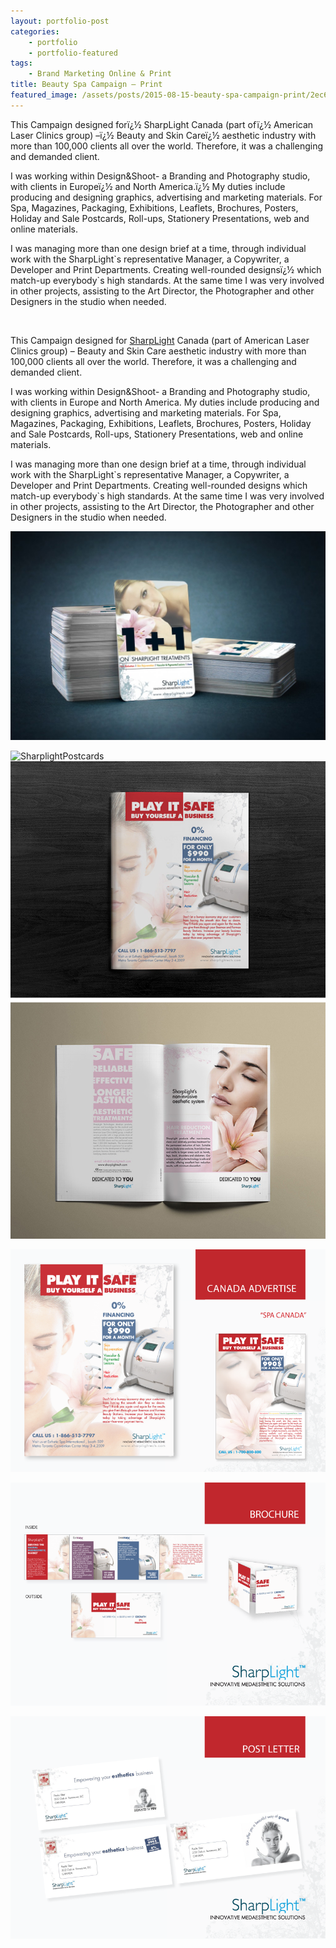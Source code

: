 ```yaml
---
layout: portfolio-post
categories: 
    - portfolio
    - portfolio-featured
tags: 
    - Brand Marketing Online & Print
title: Beauty Spa Campaign – Print
featured_image: /assets/posts/2015-08-15-beauty-spa-campaign-print/2ec621cbd84fc0e26657377723b34948.jpg
---
```



This Campaign designed forï¿½ SharpLight Canada (part ofï¿½ American Laser Clinics group) &#8211;ï¿½ Beauty and Skin Careï¿½ aesthetic industry with more than 100,000 clients all over the world. Therefore, it was a challenging and demanded client.

I was working within Design&Shoot- a Branding and Photography studio, with clients in Europeï¿½ and North America.ï¿½ My duties include producing and designing graphics, advertising and marketing materials. For Spa, Magazines, Packaging, Exhibitions, Leaflets, Brochures, Posters, Holiday and Sale Postcards, Roll-ups, Stationery Presentations, web and online materials.

I was managing more than one design brief at a time, through individual work with the SharpLight\`s representative Manager, a Copywriter, a Developer and Print Departments. Creating well-rounded designsï¿½ which match-up everybody\`s high standards. At the same time I was very involved in other projects, assisting to the Art Director, the Photographer and other Designers in the studio when needed.

&nbsp;

This Campaign designed for [SharpLight](http://www.sharplightech.com/) Canada (part of American Laser Clinics group) – Beauty and Skin Care aesthetic industry with more than 100,000 clients all over the world. Therefore, it was a challenging and demanded client.

I was working within Design&Shoot- a Branding and Photography studio, with clients in Europe and North America. My duties include producing and designing graphics, advertising and marketing materials. For Spa, Magazines, Packaging, Exhibitions, Leaflets, Brochures, Posters, Holiday and Sale Postcards, Roll-ups, Stationery Presentations, web and online materials.

I was managing more than one design brief at a time, through individual work with the SharpLight\`s representative Manager, a Copywriter, a Developer and Print Departments. Creating well-rounded designs which match-up everybody\`s high standards. At the same time I was very involved in other projects, assisting to the Art Director, the Photographer and other Designers in the studio when needed.

![2ec621cbd84fc0e26657377723b34948](/assets/posts/2015-08-15-beauty-spa-campaign-print/2ec621cbd84fc0e26657377723b34948-1024x680.jpg)

![SharplightPostcards](/assets/posts/2015-08-15-beauty-spa-campaign-print/SharplightPostcards.jpg)![Sharplight](/assets/posts/2015-08-15-beauty-spa-campaign-print/Sharplight.jpg)

[![002-Canada campaign present-2009](/assets/posts/2015-08-15-beauty-spa-campaign-print/002-Canada-campaign-present-2009.png)](/assets/posts/2015-08-15-beauty-spa-campaign-print/002-Canada-campaign-present-2009.png)

[![004-Canada campaign present-2009](/assets/posts/2015-08-15-beauty-spa-campaign-print/004-Canada-campaign-present-2009.png)](/assets/posts/2015-08-15-beauty-spa-campaign-print/004-Canada-campaign-present-2009.png)

[![008-Canada campaign present-2009](/assets/posts/2015-08-15-beauty-spa-campaign-print/008-Canada-campaign-present-2009.png)](/assets/posts/2015-08-15-beauty-spa-campaign-print/008-Canada-campaign-present-2009.png)